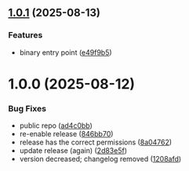 ## [1.0.1](https://github.com/jeeyoungk/doctor/compare/v1.0.0...v1.0.1) (2025-08-13)

### Features

- binary entry point ([e49f9b5](https://github.com/jeeyoungk/doctor/commit/e49f9b5470ad796beae964d5eb35823e7f8cfa9a))

# 1.0.0 (2025-08-12)

### Bug Fixes

- public repo ([ad4c0bb](https://github.com/jeeyoungk/doctor/commit/ad4c0bb6baec03f5f6a5f87e899996b157327156))
- re-enable release ([846bb70](https://github.com/jeeyoungk/doctor/commit/846bb7088be94695111f682859298cbeac7b946f))
- release has the correct permissions ([8a04762](https://github.com/jeeyoungk/doctor/commit/8a0476299fdea417d8a0f705f26122d6c624d332))
- update release (again) ([2d83e5f](https://github.com/jeeyoungk/doctor/commit/2d83e5f19961529ce9971c4b5deedd73b22000b6))
- version decreased; changelog removed ([1208afd](https://github.com/jeeyoungk/doctor/commit/1208afd0a29bb4ea3b1a9eb7839eac32dd69fd6c))
